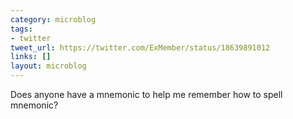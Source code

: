 ```yaml
---
category: microblog
tags:
- twitter
tweet_url: https://twitter.com/ExMember/status/18639891012
links: []
layout: microblog
---
```

Does anyone have a mnemonic to help me remember how to spell mnemonic?

